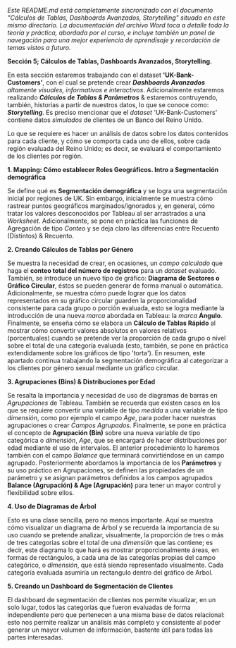 _Este README.md está completamente sincronizado con el documento "Cálculos de Tablas, Dashboards Avanzados, Storytelling" situado en este mismo directorio. La documentación del archivo Word toca a detalle toda la teoría y práctica, abordada por el curso, e incluye también un panel de navegación para una mejor experiencia de aprendisaje y recordación de temas vistos a futuro._

**Sección 5; Cálculos de Tablas, Dashboards Avanzados, Storytelling.**

En esta sección estaremos trabajando con el dataset **'UK-Bank-Customers'**, con el cual se pretende crear _**Dashboards Avanzados** altamente visuales, informativos e interactivos_. Adicionalmente estaremos realizando _**Cálculos de Tablas & Parámetros**_ & estaremos contruyendo, también, historias a partir de nuestros datos, lo que se conoce como: _**Storytelling**_. Es preciso mencionar que el _dataset_ 'UK-Bank-Customers' contiene datos _simulados_ de clientes de un Banco del Reino Unido. 

Lo que se requiere es hacer un análisis de datos sobre los datos contenidos para cada cliente, y cómo se comporta cada uno de ellos, sobre cada región evaluada del Reino Unido; es decir, se evaluará el comportamiento de los clientes por región.

**1. Mapping: Cómo establecer Roles Geográficos. Intro a Segmentación demográfica**

Se define qué es **Segmentación demográfica** y se logra una segmentación inicial por regiones de UK. Sin embargo, inicialmente se muestra cómo rastrear puntos geográficos marginados/ignorados y, en general, cómo tratar los valores desconocidos por Tableau al ser arrastrados a una _Worksheet_. Adicionalmente, se pone en práctica las funciones de Agregación de tipo _Conteo_ y se deja claro las diferencias entre Recuento (Distintos) & Recuento.

**2. Creando Cálculos de Tablas por Género**

Se muestra la necesidad de crear, en ocasiones, un _campo calculado_ que haga el **conteo total del número de registros** para un _dataset_ evaluado. También, se introduce un nuevo tipo de gráfico: **Diagrama de Sectores o Gráfico Circular**, éstos se pueden generar de forma manual o automática. Adicionalmente, se muestra cómo puede lograr que los datos representados en su gráfico circular guarden la proporcionalidad consistente para cada grupo o porción evaluada, esto se logra mediante la introducción de una nueva _marca_ abordada en Tableau: la _marca_ **Ángulo**. Finalmente, se enseña cómo se elabora un **Cálculo de Tablas Rápido** al mostrar cómo convertir valores absolutos en valores relativos (porcentuales) cuando se pretende ver la proporción de cada grupo o nivel sobre el total de una categoría evaluada (esto, también, se pone en práctica extendidamente sobre los gráficos de tipo 'torta'). En resumen, este apartado continua trabajando la segmentación demográfica al categorizar a los clientes por género sexual mediante un gráfico circular. 

**3. Agrupaciones (Bins) & Distribuciones por Edad**

Se resalta la importancia y necesidad de uso de diagramas de barras en _Agrupaciones_ de Tableau. También se recuerda que existen casos en los que se requiere convertir una variable de tipo _medida_ a una variable de tipo _dimensión_, como por ejemplo el campo _Age_, para poder hacer nuestras agrupaciones o crear _Campos Agrupados_. Finalmente, se pone en práctica el concepto de **Agrupación (Bin)** sobre una nueva variable de tipo categórica o _dimensión_, _Age_, que se encargará de hacer distribuciones por edad mediante el uso de intervalos. El anterior procedimiento lo haremos también con el campo _Balance_ que terminará convirtiéndose en un campo agrupado. Posteriormente abordamos la importancia de los **Parámetros** y su uso práctico en Agrupaciones, se definen las propiedades de un parámetro y se asignan parámetros definidos a los campos agrupados **Balance (Agrupación) & Age (Agrupación)** para tener un mayor control y flexibilidad sobre ellos.

**4. Uso de Diagramas de Árbol**

Esto es una clase sencilla, pero no menos importante. Aquí se muestra cómo visualizar un diagrama de Árbol y se recuerda la importancia de su uso cuando se pretende analizar, visualmente, la proporción de tres o más de tres categorias sobre el total de una _dimensión_ que las contiene; es decir, este diagrama lo que hará es mostrar proporcionalmente áreas, en formas de rectángulos, a cada una de las categorías propias del campo categórico, o _dimensión_, que está siendo representado visualmente. Cada categoría evaluada asumiría un rectangulo dentro del gráfico de Arbol.  

**5. Creando un Dashboard de Segmentación de Clientes**

El dashboard de segmentación de clientes nos permite visualizar, en un solo lugar, todos las categorías que fueron evaluadas de forma independiente pero que pertenecen a una misma base de datos relacional: esto nos permite realizar un análisis más completo y consistente al poder generar un mayor volumen de información, bastente útil para todas las partes interesadas. 

